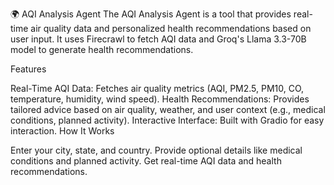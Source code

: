 🌍 AQI Analysis Agent
The AQI Analysis Agent is a tool that provides real-time air quality data and personalized health recommendations based on user input. It uses Firecrawl to fetch AQI data and Groq's Llama 3.3-70B model to generate health recommendations.

Features

Real-Time AQI Data: Fetches air quality metrics (AQI, PM2.5, PM10, CO, temperature, humidity, wind speed).
Health Recommendations: Provides tailored advice based on air quality, weather, and user context (e.g., medical conditions, planned activity).
Interactive Interface: Built with Gradio for easy interaction.
How It Works

Enter your city, state, and country.
Provide optional details like medical conditions and planned activity.
Get real-time AQI data and health recommendations.

